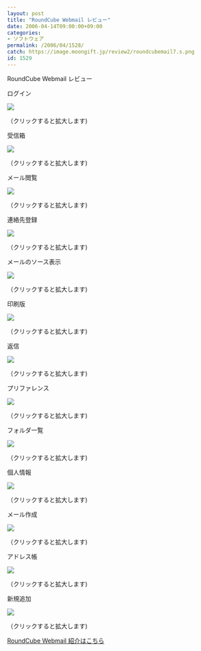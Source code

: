 ```yaml
---
layout: post
title: "RoundCube Webmail レビュー"
date: 2006-04-14T09:00:00+09:00
categories:
- ソフトウェア
permalink: /2006/04/1528/
catch: https://image.moongift.jp/review2/roundcubemail7.s.png
id: 1529
---
```

RoundCube Webmail レビュー  
<!--more-->

ログイン

  

[![](https://image.moongift.jp/review2/roundcubemail1.s.png)](https://image.moongift.jp/review2/roundcubemail1.png)  
  
（クリックすると拡大します)

  

受信箱

  

[![](https://image.moongift.jp/review2/roundcubemail2.s.png)](https://image.moongift.jp/review2/roundcubemail2.png)  
  
（クリックすると拡大します)

  

メール閲覧

  

[![](https://image.moongift.jp/review2/roundcubemail3.s.png)](https://image.moongift.jp/review2/roundcubemail3.png)  
  
（クリックすると拡大します)

  

連絡先登録

  

[![](https://image.moongift.jp/review2/roundcubemail4.s.png)](https://image.moongift.jp/review2/roundcubemail4.png)  
  
（クリックすると拡大します)

  

メールのソース表示

  

[![](https://image.moongift.jp/review2/roundcubemail5.s.png)](https://image.moongift.jp/review2/roundcubemail5.png)  
  
（クリックすると拡大します)

  

印刷版

  

[![](https://image.moongift.jp/review2/roundcubemail6.s.png)](https://image.moongift.jp/review2/roundcubemail6.png)  
  
（クリックすると拡大します)

  

返信

  

[![](https://image.moongift.jp/review2/roundcubemail7.s.png)](https://image.moongift.jp/review2/roundcubemail7.png)  
  
（クリックすると拡大します)

  

プリファレンス

  

[![](https://image.moongift.jp/review2/roundcubemail8.s.png)](https://image.moongift.jp/review2/roundcubemail8.png)  
  
（クリックすると拡大します)

  

フォルダ一覧

  

[![](https://image.moongift.jp/review2/roundcubemail9.s.png)](https://image.moongift.jp/review2/roundcubemail9.png)  
  
（クリックすると拡大します)

  

個人情報

  

[![](https://image.moongift.jp/review2/roundcubemail10.s.png)](https://image.moongift.jp/review2/roundcubemail10.png)  
  
（クリックすると拡大します)

  

メール作成

  

[![](https://image.moongift.jp/review2/roundcubemail11.s.png)](https://image.moongift.jp/review2/roundcubemail11.png)  
  
（クリックすると拡大します)

  

アドレス帳

  

[![](https://image.moongift.jp/review2/roundcubemail12.s.png)](https://image.moongift.jp/review2/roundcubemail12.png)  
  
（クリックすると拡大します)

  

新規追加

  

[![](https://image.moongift.jp/review2/roundcubemail13.s.png)](https://image.moongift.jp/review2/roundcubemail13.png)  
  
（クリックすると拡大します)

  

[RoundCube Webmail 紹介はこちら](http://oss.moongift.jp/intro/i-1527.html)

